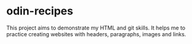 # odin-recipes

This project aims to demonstrate my HTML and git skills. It helps me to practice creating websites with headers, paragraphs, images and links. 